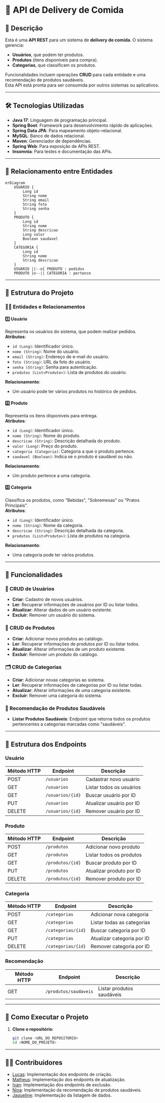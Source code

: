 # 🍔 API de Delivery de Comida

## 📝 Descrição  
Esta é uma **API REST** para um sistema de **delivery de comida**. O sistema gerencia:
- **Usuários**, que podem ter produtos.
- **Produtos** (itens disponíveis para compra).
- **Categorias**, que classificam os produtos.

Funcionalidades incluem operações **CRUD** para cada entidade e uma recomendação de produtos saudáveis.  
Esta API está pronta para ser consumida por outros sistemas ou aplicativos.

---

## 🛠️ Tecnologias Utilizadas  
- **Java 17**: Linguagem de programação principal.  
- **Spring Boot**: Framework para desenvolvimento rápido de aplicações.  
- **Spring Data JPA**: Para mapeamento objeto-relacional.  
- **MySQL**: Banco de dados relacional.  
- **Maven**: Gerenciador de dependências.  
- **Spring Web**: Para exposição de APIs REST.  
- **Insomnia**: Para testes e documentação das APIs.  

---

## 🔗 Relacionamento entre Entidades

```mermaid
erDiagram
    USUARIO {
        Long id
        String nome
        String email
        String foto
        String senha
    }
    PRODUTO {
        Long id
        String nome
        String descricao
        Long valor
        Boolean saudavel
    }
    CATEGORIA {
        Long id
        String nome
        String descricao
    }
    USUARIO ||--o{ PRODUTO : pedidos
    PRODUTO }o--|| CATEGORIA : pertence
```
---

## 📂 Estrutura do Projeto  

### 🧑‍💻 Entidades e Relacionamentos  

#### 1️⃣ **Usuário**
Representa os usuários do sistema, que podem realizar pedidos.  
**Atributos**:  
- `id (Long)`: Identificador único.  
- `nome (String)`: Nome do usuário.  
- `email (String)`: Endereço de e-mail do usuário.  
- `foto (String)`: URL da foto do usuário.  
- `senha (String)`: Senha para autenticação.  
- `produtos (List<Produto>)`: Lista de produtos do usuário.  

**Relacionamento**:  
- Um usuário pode ter vários produtos no histórico de pedidos.  

#### 2️⃣ **Produto**
Representa os itens disponíveis para entrega.  
**Atributos**:  
- `id (Long)`: Identificador único.  
- `nome (String)`: Nome do produto.  
- `descricao (String)`: Descrição detalhada do produto.  
- `valor (Long)`: Preço do produto.  
- `categoria (Categoria)`: Categoria a que o produto pertence.
- `saudavel (Boolean)`: Indica se o produto é saudável ou não.  

**Relacionamento**:  
- Um produto pertence a uma categoria.  

#### 3️⃣ **Categoria**
Classifica os produtos, como "Bebidas", "Sobremesas" ou "Pratos Principais".  
**Atributos**:  
- `id (Long)`: Identificador único.  
- `nome (String)`: Nome da categoria.  
- `descricao (String)`: Descrição detalhada da categoria.  
- `produtos (List<Produto>)`: Lista de produtos na categoria.  

**Relacionamento**:  
- Uma categoria pode ter vários produtos.  

---

## 🌟 Funcionalidades  

### 🔑 CRUD de Usuários
- **Criar**: Cadastro de novos usuários.  
- **Ler**: Recuperar informações de usuários por ID ou listar todos.  
- **Atualizar**: Alterar dados de um usuário existente.  
- **Excluir**: Remover um usuário do sistema.  

### 🛒 CRUD de Produtos
- **Criar**: Adicionar novos produtos ao catálogo.  
- **Ler**: Recuperar informações de produtos por ID ou listar todos.  
- **Atualizar**: Alterar informações de um produto existente.  
- **Excluir**: Remover um produto do catálogo.  

### 🗂️ CRUD de Categorias
- **Criar**: Adicionar novas categorias ao sistema.  
- **Ler**: Recuperar informações de categorias por ID ou listar todas.  
- **Atualizar**: Alterar informações de uma categoria existente.  
- **Excluir**: Remover uma categoria do sistema.  

### 🥗 Recomendação de Produtos Saudáveis
- **Listar Produtos Saudáveis**: Endpoint que retorna todos os produtos pertencentes a categorias marcadas como "saudáveis".  

---

## 🔗 Estrutura dos Endpoints  

### **Usuário**
| Método HTTP | Endpoint          | Descrição                      |
|-------------|-------------------|--------------------------------|
| POST        | `/usuarios`       | Cadastrar novo usuário         |
| GET         | `/usuarios`       | Listar todos os usuários       |
| GET         | `/usuarios/{id}`  | Buscar usuário por ID          |
| PUT         | `/usuarios`       | Atualizar usuário por ID       |
| DELETE      | `/usuarios/{id}`  | Remover usuário por ID         |

### **Produto**
| Método HTTP | Endpoint          | Descrição                      |
|-------------|-------------------|--------------------------------|
| POST        | `/produtos`       | Adicionar novo produto         |
| GET         | `/produtos`       | Listar todos os produtos       |
| GET         | `/produtos/{id}`  | Buscar produto por ID          |
| PUT         | `/produtos`       | Atualizar produto por ID       |
| DELETE      | `/produtos/{id}`  | Remover produto por ID         |

### **Categoria**
| Método HTTP | Endpoint          | Descrição                      |
|-------------|-------------------|--------------------------------|
| POST        | `/categorias`     | Adicionar nova categoria       |
| GET         | `/categorias`     | Listar todas as categorias     |
| GET         | `/categorias/{id}`| Buscar categoria por ID        |
| PUT         | `/categorias`     | Atualizar categoria por ID     |
| DELETE      | `/categorias/{id}`| Remover categoria por ID       |

### **Recomendação**
| Método HTTP | Endpoint                | Descrição                      |
|-------------|-------------------------|--------------------------------|
| GET         | `/produtos/saudaveis`   | Listar produtos saudáveis      |

---

## 🚀 Como Executar o Projeto  

1. **Clone o repositório**:  
   ```bash
   git clone <URL_DO_REPOSITORIO>
   cd <NOME_DO_PROJETO>
---

## 👨‍💻 Contribuidores

- [Lucas](https://github.com/Lucassai): Implementação dos endpoints de criação.
- [Matheus](https://github.com/MatheusSPQ): Implementação dos endpoints de atualização.
- [Ivan](https://github.com/IJNavi): Implementação dos endpoints de exclusão.
- [Nina](https://github.com/Ninaraquel): Implementação da recomendação de produtos saudáveis.
- [Jaqueline](https://github.com/Jaquelinevalle): Implementação da listagem de dados.
